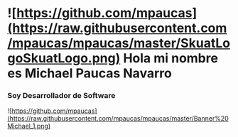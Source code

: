 # ![https://github.com/mpaucas](https://raw.githubusercontent.com/mpaucas/mpaucas/master/SkuatLogoSkuatLogo.png) Hola mi nombre es Michael Paucas Navarro
### Soy Desarrollador de Software
![https://github.com/mpaucas](https://raw.githubusercontent.com/mpaucas/mpaucas/master/Banner%20Michael_1.png)
